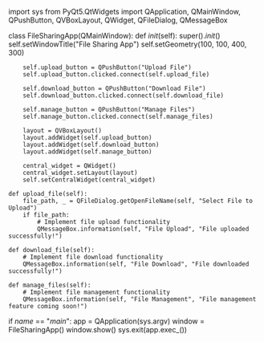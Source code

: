 import sys
from PyQt5.QtWidgets import QApplication, QMainWindow, QPushButton, QVBoxLayout, QWidget, QFileDialog, QMessageBox

class FileSharingApp(QMainWindow):
    def _init_(self):
        super()._init_()
        self.setWindowTitle("File Sharing App")
        self.setGeometry(100, 100, 400, 300)

        self.upload_button = QPushButton("Upload File")
        self.upload_button.clicked.connect(self.upload_file)

        self.download_button = QPushButton("Download File")
        self.download_button.clicked.connect(self.download_file)

        self.manage_button = QPushButton("Manage Files")
        self.manage_button.clicked.connect(self.manage_files)

        layout = QVBoxLayout()
        layout.addWidget(self.upload_button)
        layout.addWidget(self.download_button)
        layout.addWidget(self.manage_button)

        central_widget = QWidget()
        central_widget.setLayout(layout)
        self.setCentralWidget(central_widget)

    def upload_file(self):
        file_path, _ = QFileDialog.getOpenFileName(self, "Select File to Upload")
        if file_path:
            # Implement file upload functionality
            QMessageBox.information(self, "File Upload", "File uploaded successfully!")

    def download_file(self):
        # Implement file download functionality
        QMessageBox.information(self, "File Download", "File downloaded successfully!")

    def manage_files(self):
        # Implement file management functionality
        QMessageBox.information(self, "File Management", "File management feature coming soon!")

if _name_ == "_main_":
    app = QApplication(sys.argv)
    window = FileSharingApp()
    window.show()
    sys.exit(app.exec_())
